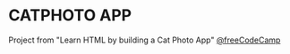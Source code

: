 # CATPHOTO APP 

Project from "Learn HTML by building a Cat Photo App" [@freeCodeCamp](https://www.freecodecamp.org/learn/2022/responsive-web-design/)
